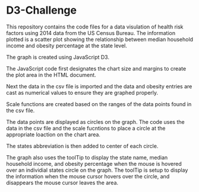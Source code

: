 # D3-Challenge
This repository contains the code files for a data visulation of health risk factors using 2014 data from the US Census Bureau. The information plotted is a scatter plot showing the relationship between median household income and obesity percentage at the state level.

The graph is created using JavaScript D3.

The JavaScript code first designates the chart size and margins to create the plot area in the HTML document.

Next the data in the csv file is imported and the data and obesity entries are cast as numerical values to ensure they are graphed properly.

Scale functions are created based on the ranges of the data points found in the csv file.

The data points are displayed as circles on the graph. The code uses the data in the csv file and the scale fucntions to place a circle at the appropriate loaction on the chart area.

The states abbreviation is then added to center of each circle.

The graph also uses the toolTip to display the state name, median household income, and obesity percentage when the mouse is hovered over an individial states circle on the graph. The toolTip is setup to display the information when the mouse cursor hovers over the circle, and disappears the mouse cursor leaves the area.
